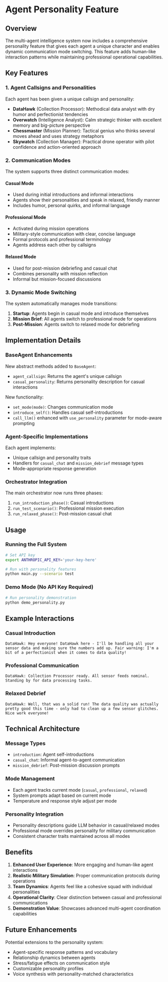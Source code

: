 # Agent Personality Feature

## Overview

The multi-agent intelligence system now includes a comprehensive personality feature that gives each agent a unique character and enables dynamic communication mode switching. This feature adds human-like interaction patterns while maintaining professional operational capabilities.

## Key Features

### 1. Agent Callsigns and Personalities

Each agent has been given a unique callsign and personality:

- **DataHawk** (Collection Processor): Methodical data analyst with dry humor and perfectionist tendencies
- **Overwatch** (Intelligence Analyst): Calm strategic thinker with excellent memory and big-picture perspective  
- **Chessmaster** (Mission Planner): Tactical genius who thinks several moves ahead and uses strategy metaphors
- **Skywatch** (Collection Manager): Practical drone operator with pilot confidence and action-oriented approach

### 2. Communication Modes

The system supports three distinct communication modes:

#### Casual Mode
- Used during initial introductions and informal interactions
- Agents show their personalities and speak in relaxed, friendly manner
- Includes humor, personal quirks, and informal language

#### Professional Mode  
- Activated during mission operations
- Military-style communication with clear, concise language
- Formal protocols and professional terminology
- Agents address each other by callsigns

#### Relaxed Mode
- Used for post-mission debriefing and casual chat
- Combines personality with mission reflection
- Informal but mission-focused discussions

### 3. Dynamic Mode Switching

The system automatically manages mode transitions:

1. **Startup**: Agents begin in casual mode and introduce themselves
2. **Mission Brief**: All agents switch to professional mode for operations
3. **Post-Mission**: Agents switch to relaxed mode for debriefing

## Implementation Details

### BaseAgent Enhancements

New abstract methods added to `BaseAgent`:
- `agent_callsign`: Returns the agent's unique callsign
- `casual_personality`: Returns personality description for casual interactions

New functionality:
- `set_mode(mode)`: Changes communication mode
- `introduce_self()`: Handles casual self-introductions
- `call_llm()` enhanced with `use_personality` parameter for mode-aware prompting

### Agent-Specific Implementations

Each agent implements:
- Unique callsign and personality traits
- Handlers for `casual_chat` and `mission_debrief` message types
- Mode-appropriate response generation

### Orchestrator Integration

The main orchestrator now runs three phases:
1. `run_introduction_phase()`: Casual introductions
2. `run_test_scenario()`: Professional mission execution  
3. `run_relaxed_phase()`: Post-mission casual chat

## Usage

### Running the Full System

```bash
# Set API key
export ANTHROPIC_API_KEY='your-key-here'

# Run with personality features
python main.py --scenario test
```

### Demo Mode (No API Key Required)

```bash
# Run personality demonstration
python demo_personality.py
```

## Example Interactions

### Casual Introduction
```
DataHawk: Hey everyone! DataHawk here - I'll be handling all your sensor data and making sure the numbers add up. Fair warning: I'm a bit of a perfectionist when it comes to data quality!
```

### Professional Communication
```
DataHawk: Collection Processor ready. All sensor feeds nominal. Standing by for data processing tasks.
```

### Relaxed Debrief
```
DataHawk: Well, that was a solid run! The data quality was actually pretty good this time - only had to clean up a few sensor glitches. Nice work everyone!
```

## Technical Architecture

### Message Types
- `introduction`: Agent self-introductions
- `casual_chat`: Informal agent-to-agent communication
- `mission_debrief`: Post-mission discussion prompts

### Mode Management
- Each agent tracks current mode (`casual`, `professional`, `relaxed`)
- System prompts adapt based on current mode
- Temperature and response style adjust per mode

### Personality Integration
- Personality descriptions guide LLM behavior in casual/relaxed modes
- Professional mode overrides personality for military communication
- Consistent character traits maintained across all modes

## Benefits

1. **Enhanced User Experience**: More engaging and human-like agent interactions
2. **Realistic Military Simulation**: Proper communication protocols during operations
3. **Team Dynamics**: Agents feel like a cohesive squad with individual personalities
4. **Operational Clarity**: Clear distinction between casual and professional communications
5. **Demonstration Value**: Showcases advanced multi-agent coordination capabilities

## Future Enhancements

Potential extensions to the personality system:
- Agent-specific response patterns and vocabulary
- Relationship dynamics between agents
- Stress/fatigue effects on communication style
- Customizable personality profiles
- Voice synthesis with personality-matched characteristics
